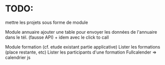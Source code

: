 # TODO:

mettre les projets sous forme de module


Module annuaire
ajouter une table pour envoyer les données de l'annuaire dans le tél. (fausse API) + idem avec le click to call


Module formation (cf. etude existant partie applicative)
Lister les formations (place restante, etc)
Lister les participants d'une formation
Fullcalender => calendrier js

